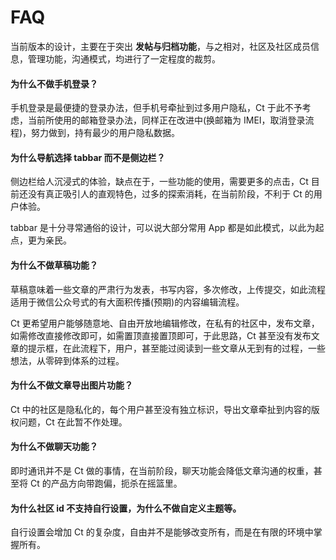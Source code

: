# FAQ

当前版本的设计，主要在于突出 __发帖与归档功能__，与之相对，社区及社区成员信息，管理功能，沟通模式，均进行了一定程度的裁剪。

#### 为什么不做手机登录？

手机登录是最便捷的登录办法，但手机号牵扯到过多用户隐私，Ct 于此不予考虑，当前所使用的邮箱登录办法，同样正在改进中(换邮箱为 IMEI，取消登录流程)，努力做到，持有最少的用户隐私数据。


#### 为什么导航选择 tabbar 而不是侧边栏？

侧边栏给人沉浸式的体验，缺点在于，一些功能的使用，需要更多的点击，Ct 目前还没有真正吸引人的直观特色，过多的探索消耗，在当前阶段，不利于 Ct 的用户体验。

tabbar 是十分寻常通俗的设计，可以说大部分常用 App 都是如此模式，以此为起点，更为亲民。


#### 为什么不做草稿功能？

草稿意味着一些文章的严肃行为发表，书写内容，多次修改，上传提交，如此流程适用于微信公众号式的有大面积传播(预期)的内容编辑流程。

Ct 更希望用户能够随意地、自由开放地编辑修改，在私有的社区中，发布文章，如需修改直接修改即可，如需置顶直接置顶即可，于此思路，Ct 甚至没有发布文章的提示框，在此流程下，用户，甚至能过阅读到一些文章从无到有的过程，一些想法，从零碎到体系的过程。


#### 为什么不做文章导出图片功能？

Ct 中的社区是隐私化的，每个用户甚至没有独立标识，导出文章牵扯到内容的版权问题，Ct 在此暂不作处理。


#### 为什么不做聊天功能？

即时通讯并不是 Ct 做的事情，在当前阶段，聊天功能会降低文章沟通的权重，甚至将 Ct 的产品方向带跑偏，扼杀在摇篮里。


#### 为什么社区 id 不支持自行设置，为什么不做自定义主题等。

自行设置会增加 Ct 的复杂度，自由并不是能够改变所有，而是在有限的环境中掌握所有。


